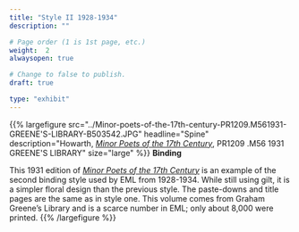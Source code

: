 ```yaml
---
title: "Style II 1928-1934"
description: ""

# Page order (1 is 1st page, etc.)
weight:  2
alwaysopen: true

# Change to false to publish.
draft: true

type: "exhibit"
---
```


{{% largefigure src="../Minor-poets-of-the-17th-century-PR1209.M561931-GREENE'S-LIBRARY-B503542.JPG" headline="Spine"
description="Howarth, [*Minor Poets of the 17th Century*](https://bc-primo.hosted.exlibrisgroup.com/primo-explore/fulldisplay?docid=ALMA-BC21315611240001021&context=L&vid=bclib_new&search_scope=lib_BURNS&tab=bcl_only&lang=en_US), PR1209 .M56 1931 GREENE'S LIBRARY" size="large" %}}
**Binding**

This 1931 edition of [*Minor Poets of the 17th Century*](https://bc-primo.hosted.exlibrisgroup.com/primo-explore/fulldisplay?docid=ALMA-BC21315611240001021&context=L&vid=bclib_new&search_scope=lib_BURNS&tab=bcl_only&lang=en_US) is an example of the second binding
style used by EML from 1928-1934. While still using gilt, it is a simpler floral design than the
previous style. The paste-downs and title pages are the same as in style one. This volume comes
from Graham Greene’s Library and is a scarce number in EML; only about 8,000 were printed.
{{% /largefigure %}}